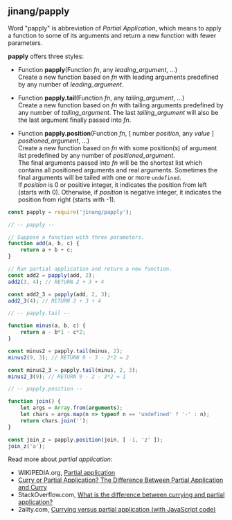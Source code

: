 
##	jinang/papply

Word "papply" is abbreviation of *Partial Application*, which means to apply a function to some of its arguments and return a new function with fewer parameters.

__papply__ offers three styles:
*   Function __papply__(Function *fn*, any *leading_argument*, ...)  
    Create a new function based on *fn* with leading arguments predefined by any number of *leading_argument*.
    
*   Function __papply.tail__(Function *fn*, any *tailing_argument*, ...)  
    Create a new function based on *fn* with tailing arguments predefined by any number of *tailing_argument*. The last *tailing_argument* will also be the last argument finally passed into *fn*.

*   Function __papply.position__(Function *fn*, [ number *position*, any *value* ] *positioned_argument*, ...)  
    Create a new function based on *fn* with some position(s) of argument list predefined by any number of *positioned_argument*.   
    The final arguments passed into *fn* will be the shortest list which contains all positioned arguments and real arguments. Sometimes the final arguments will be tailed with one or more `undefined`.  
    If *position* is 0 or positive integer, it indicates the position from left (starts with 0). Otherwise, if *position* is negative integer, it indicates the position from right (starts with -1).

```javascript
const papply = require('jinang/papply');

// -- papply --

// Suppose a function with three parameters.
function add(a, b, c) {
    return a + b + c;
}

// Run partial application and return a new function.
const add2 = papply(add, 2);
add2(3, 4); // RETURN 2 + 3 + 4

const add2_3 = papply(add, 2, 3);
add2_3(4); // RETURN 2 + 3 + 4

// -- papply.tail --

function minus(a, b, c) {
    return a - b*1 - c*2;
}

const minus2 = papply.tail(minus, 2);
minus2(9, 3); // RETURN 9 - 3 - 2*2 = 2

const minus2_3 = papply.tail(minus, 2, 3);
minus2_3(9); // RETURN 9 - 2 - 3*2 = 1

// -- papply.position --

function join() {
    let args = Array.from(arguments);
    let chars = args.map(n => typeof n == 'undefined' ? '-' : n);
    return chars.join('');
}

const join_z = papply.position(join, [ -1, 'z' ]);
join_z('a');
```

Read more about *partial application*:
*   WIKIPEDIA.org, [Partial application](https://en.wikipedia.org/wiki/Partial_application)
*   [Curry or Partial Application? The Difference Between Partial Application and Curry](https://medium.com/javascript-scene/curry-or-partial-application-8150044c78b8)
*   StackOverflow.com, [What is the difference between currying and partial application?](https://stackoverflow.com/questions/218025/what-is-the-difference-between-currying-and-partial-application)
*   2ality.com, [Currying versus partial application (with JavaScript code)](http://2ality.com/2011/09/currying-vs-part-eval.html)